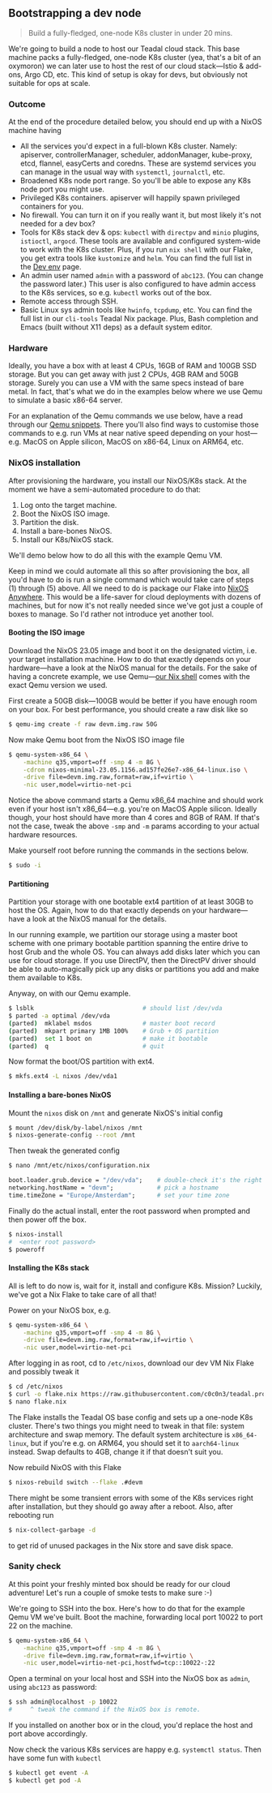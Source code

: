 Bootstrapping a dev node
------------------------
> Build a fully-fledged, one-node K8s cluster in under 20 mins.

We're going to build a node to host our Teadal cloud stack. This base
machine packs a fully-fledged, one-node K8s cluster (yea, that's a bit
of an oxymoron) we can later use to host the rest of our cloud stack—Istio
& add-ons, Argo CD, etc. This kind of setup is okay for devs, but
obviously not suitable for ops at scale.


### Outcome

At the end of the procedure detailed below, you should end up with
a NixOS machine having

- All the services you'd expect in a full-blown K8s cluster.
  Namely: apiserver, controllerManager, scheduler, addonManager,
  kube-proxy, etcd, flannel, easyCerts and coredns. These are
  systemd services you can manage in the usual way with `systemctl`,
  `journalctl`, etc.
- Broadened K8s node port range. So you'll be able to expose any
  K8s node port you might use.
- Privileged K8s containers. apiserver will happily spawn privileged
  containers for you.
- No firewall. You can turn it on if you really want it, but most
  likely it's not needed for a dev box?
- Tools for K8s stack dev & ops: `kubectl` with `directpv` and `minio`
  plugins, `istioctl`, `argocd`. These tools are available and configured
  system-wide to work with the K8s cluster. Plus, if you run `nix shell`
  with our Flake, you get extra tools like `kustomize` and `helm`. You
  can find the full list in the [Dev env][dev-env] page.
- An admin user named `admin` with a password of `abc123`. (You
  can change the password later.) This user is also configured
  to have admin access to the K8s services, so e.g. `kubectl`
  works out of the box.
- Remote access through SSH.
- Basic Linux sys admin tools like `hwinfo`, `tcpdump`, etc. You
  can find the full list in our `cli-tools` Teadal Nix package. Plus,
  Bash completion and Emacs (built without X11 deps) as a default
  system editor.


### Hardware

Ideally, you have a box with at least 4 CPUs, 16GB of RAM and 100GB
SSD storage. But you can get away with just 2 CPUs, 4GB RAM and 50GB
storage. Surely you can use a VM with the same specs instead of bare
metal. In fact, that's what we do in the examples below where we use
Qemu to simulate a basic x86-64 server.

For an explanation of the Qemu commands we use below, have a read
through our [Qemu snippets][qemu-snippets]. There you'll also find
ways to customise those commands to e.g. run VMs at near native speed
depending on your host—e.g. MacOS on Apple silicon, MacOS on x86-64,
Linux on ARM64, etc.


### NixOS installation

After provisioning the hardware, you install our NixOS/K8s stack.
At the moment we have a semi-automated procedure to do that:

1. Log onto the target machine.
2. Boot the NixOS ISO image.
3. Partition the disk.
4. Install a bare-bones NixOS.
5. Install our K8s/NixOS stack.

We'll demo below how to do all this with the example Qemu VM.

Keep in mind we could automate all this so after provisioning the
box, all you'd have to do is run a single command which would take
care of steps (1) through (5) above. All we need to do is package
our Flake into [NixOS Anywhere][nixos-anywhere]. This would be a
life-saver for cloud deployments with dozens of machines, but for
now it's not really needed since we've got just a couple of boxes
to manage. So I'd rather not introduce yet another tool.

#### Booting the ISO image
Download the NixOS 23.05 image and boot it on the designated victim,
i.e. your target installation machine. How to do that exactly depends
on your hardware—have a look at the NixOS manual for the details. For
the sake of having a concrete example, we use Qemu—[our Nix shell][dev-env]
comes with the exact Qemu version we used.

First create a 50GB disk—100GB would be better if you have enough
room on your box. For best performance, you should create a raw disk
like so

```bash
$ qemu-img create -f raw devm.img.raw 50G
```

Now make Qemu boot from the NixOS ISO image file

```bash
$ qemu-system-x86_64 \
    -machine q35,vmport=off -smp 4 -m 8G \
    -cdrom nixos-minimal-23.05.1156.ad157fe26e7-x86_64-linux.iso \
    -drive file=devm.img.raw,format=raw,if=virtio \
    -nic user,model=virtio-net-pci
```

Notice the above command starts a Qemu x86_64 machine and should work
even if your host isn't x86_64—e.g. you're on MacOS Apple silicon.
Ideally though, your host should have more than 4 cores and 8GB of
RAM. If that's not the case, tweak the above `-smp` and `-m` params
according to your actual hardware resources.

Make yourself root before running the commands in the sections below.

```bash
$ sudo -i
```

#### Partitioning
Partition your storage with one bootable ext4 partition of at least
30GB to host the OS. Again, how to do that exactly depends on your
hardware—have a look at the NixOS manual for the details.

In our running example, we partition our storage using a master boot
scheme with one primary bootable partition spanning the entire drive
to host Grub and the whole OS. You can always add disks later which
you can use for cloud storage. If you use DirectPV, then the DirectPV
driver should be able to auto-magically pick up any disks or partitions
you add and make them available to K8s.

Anyway, on with our Qemu example.

```bash
$ lsblk                              # should list /dev/vda
$ parted -a optimal /dev/vda
(parted)  mklabel msdos              # master boot record
(parted)  mkpart primary 1MB 100%    # Grub + OS partition
(parted)  set 1 boot on              # make it bootable
(parted)  q                          # quit
```

Now format the boot/OS partition with ext4.

```bash
$ mkfs.ext4 -L nixos /dev/vda1
```

#### Installing a bare-bones NixOS
Mount the `nixos` disk on `/mnt` and generate NixOS's initial config

```bash
$ mount /dev/disk/by-label/nixos /mnt
$ nixos-generate-config --root /mnt
```

Then tweak the generated config

```bash
$ nano /mnt/etc/nixos/configuration.nix
```

```nix
boot.loader.grub.device = "/dev/vda";    # double-check it's the right disk
networking.hostName = "devm";            # pick a hostname
time.timeZone = "Europe/Amsterdam";      # set your time zone
```

Finally do the actual install, enter the root password when prompted
and then power off the box.

```bash
$ nixos-install
#  <enter root password>
$ poweroff
```

#### Installing the K8s stack
All is left to do now is, wait for it, install and configure K8s.
Mission? Luckily, we've got a Nix Flake to take care of all that!

Power on your NixOS box, e.g.

```bash
$ qemu-system-x86_64 \
    -machine q35,vmport=off -smp 4 -m 8G \
    -drive file=devm.img.raw,format=raw,if=virtio \
    -nic user,model=virtio-net-pci
```

After logging in as root, cd to `/etc/nixos`, download our dev VM
Nix Flake and possibly tweak it

```bash
$ cd /etc/nixos
$ curl -o flake.nix https://raw.githubusercontent.com/c0c0n3/teadal.proto/main/nix/nodes/devm/initial-flake.nix
$ nano flake.nix
```

The Flake installs the Teadal OS base config and sets up a one-node
K8s cluster. There's two things you might need to tweak in that file:
system architecture and swap memory. The default system architecture
is `x86_64-linux`, but if you're e.g. on ARM64, you should set it to
`aarch64-linux` instead. Swap defaults to 4GB, change it if that
doesn't suit you.

Now rebuild NixOS with this Flake

```bash
$ nixos-rebuild switch --flake .#devm
```

There might be some transient errors with some of the K8s services
right after installation, but they should go away after a reboot.
Also, after rebooting run

```bash
$ nix-collect-garbage -d
```

to get rid of unused packages in the Nix store and save disk space.


### Sanity check

At this point your freshly minted box should be ready for our cloud
adventure! Let's run a couple of smoke tests to make sure :-)

We're going to SSH into the box. Here's how to do that for the example
Qemu VM we've built. Boot the machine, forwarding local port 10022
to port 22 on the machine.

```bash
$ qemu-system-x86_64 \
    -machine q35,vmport=off -smp 4 -m 8G \
    -drive file=devm.img.raw,format=raw,if=virtio \
    -nic user,model=virtio-net-pci,hostfwd=tcp::10022-:22
```

Open a terminal on your local host and SSH into the NixOS box as
`admin`, using `abc123` as password:

```bash
$ ssh admin@localhost -p 10022
#     ^ tweak the command if the NixOS box is remote.
```

If you installed on another box or in the cloud, you'd replace the
host and port above accordingly.

Now check the various K8s services are happy e.g. `systemctl status`.
Then have some fun with `kubectl`

```bash
$ kubectl get event -A
$ kubectl get pod -A
```




[dev-env]: ../dev-env.md
[nixos-anywhere]: https://github.com/numtide/nixos-anywhere
[qemu-snippets]: ../qemu.md
